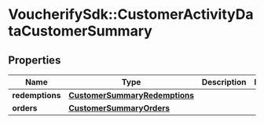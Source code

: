 # VoucherifySdk::CustomerActivityDataCustomerSummary

## Properties

| Name | Type | Description | Notes |
| ---- | ---- | ----------- | ----- |
| **redemptions** | [**CustomerSummaryRedemptions**](CustomerSummaryRedemptions.md) |  |  |
| **orders** | [**CustomerSummaryOrders**](CustomerSummaryOrders.md) |  |  |

